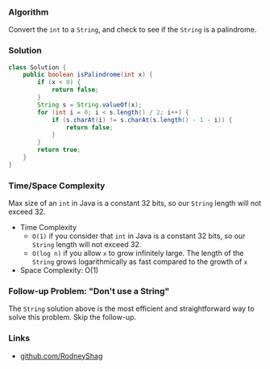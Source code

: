 ### Algorithm

Convert the `int` to a `String`, and check to see if the `String` is a palindrome.

### Solution

```java
class Solution {
    public boolean isPalindrome(int x) {
        if (x < 0) {
            return false;
        }
        String s = String.valueOf(x);
        for (int i = 0; i < s.length() / 2; i++) {
            if (s.charAt(i) != s.charAt(s.length() - 1 - i)) {
                return false;
            }
        }
        return true;
    }
}
```

### Time/Space Complexity

Max size of an `int` in Java is a constant 32 bits, so our `String` length will not exceed 32.

-  Time Complexity
    - `O(1)` if you consider that `int` in Java is a constant 32 bits, so our `String` length will not exceed 32.
    - `O(log n)` if you allow `x` to grow infinitely large. The length of the `String` grows logarithmically as fast compared to the growth of `x`
- Space Complexity: O(1)

### Follow-up Problem: "Don't use a String"

The `String` solution above is the most efficient and straightforward way to solve this problem. Skip the follow-up.

### Links

- [github.com/RodneyShag](https://github.com/RodneyShag)
